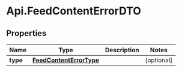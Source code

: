 # Api.FeedContentErrorDTO

## Properties

Name | Type | Description | Notes
------------ | ------------- | ------------- | -------------
**type** | [**FeedContentErrorType**](FeedContentErrorType.md) |  | [optional] 


